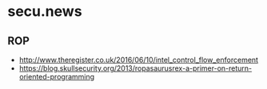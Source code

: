 # secu.news
## ROP
- http://www.theregister.co.uk/2016/06/10/intel_control_flow_enforcement
- https://blog.skullsecurity.org/2013/ropasaurusrex-a-primer-on-return-oriented-programming
